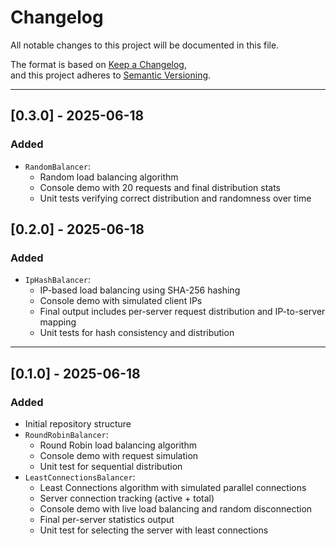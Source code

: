 # Changelog

All notable changes to this project will be documented in this file.

The format is based on [Keep a Changelog](https://keepachangelog.com/en/1.0.0/),  
and this project adheres to [Semantic Versioning](https://semver.org/spec/v2.0.0.html).

---

## [0.3.0] - 2025-06-18

### Added

- `RandomBalancer`:
  - Random load balancing algorithm
  - Console demo with 20 requests and final distribution stats
  - Unit tests verifying correct distribution and randomness over time

## [0.2.0] - 2025-06-18

### Added

- `IpHashBalancer`:
  - IP-based load balancing using SHA-256 hashing
  - Console demo with simulated client IPs
  - Final output includes per-server request distribution and IP-to-server mapping
  - Unit tests for hash consistency and distribution

---

## [0.1.0] - 2025-06-18

### Added

- Initial repository structure
- `RoundRobinBalancer`:
  - Round Robin load balancing algorithm
  - Console demo with request simulation
  - Unit test for sequential distribution
- `LeastConnectionsBalancer`:
  - Least Connections algorithm with simulated parallel connections
  - Server connection tracking (active + total)
  - Console demo with live load balancing and random disconnection
  - Final per-server statistics output
  - Unit test for selecting the server with least connections
